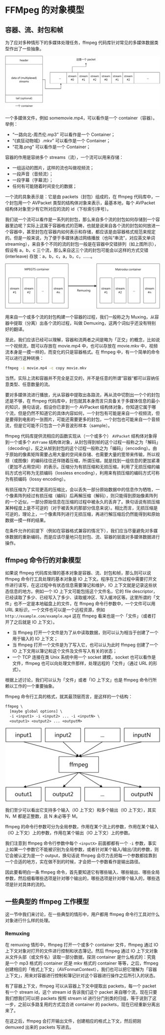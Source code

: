 # FFMpeg 的对象模型

## 容器、流、封包和帧

为了应对多种情形下的多媒体处理任务，ffmpeg 代码库针对常见的多媒体数据类型作出了一些抽象。

![](container-and-streams.png)

一个多媒体文件，例如 somemovie.mp4，可以看作是一个 container（容器）。举例：

- “一路向北-周杰伦.mp3” 可以看作是一个 Container；
- “《疯狂动物城》.mkv” 可以看作是一个 Container；
- “花海.png" 可以看作是一个 Container；

容器的作用是容纳多个 streams（流），一个流可以用来存储：

- 一组运动的图片，这样的流也叫做视频流；
- 一段声音（音频流）；
- 一段字幕（字幕流）；
- 任何有可能随着时间变化的数据；

一个流的具象表示是：它是由 packets（封包）组成的，在 ffmpeg 代码库中，一个封包用一个 AVPacket 类型的结构体对象来表示，最基本地，每个 AVPacket 结构体对象至少有它所对应的流的 id（下标索引序号）。

我们说一个流可以看作是一系列的封包，那么来自多个流的封包如何存储到一个容器里边呢？实际上这属于容器格式的范畴，也就是说来自各个流的封包如何放进一个容器中，甚至封包在容器内如何表示和存储，都应该是由容器格式规范来规定的。但是一般来说，为了便于多媒体通过网络播放（也叫“串流”，对应英文单词 streaming），来自多个不同的流的封包一般是在容器中交错排列（如上图所示），假设有 a，b，c 三个流，那么来自这三个流的封包可能会以这样的方式交错 (interleave) 存放：a，b，c，a，b，c，……。

![](remuxing.png)

用来自一个或多个流的封包构建一个容器的过程，我们一般称之为 Muxing，从容器中提取（分离）出各个流的过程，叫做 Demuxing，这两个词似乎还没有特别好的翻译。

至此，我们应该已经可以理解，容器和流两者之间是略为「正交」的概念，比如说一个视频流，既可以存放在 movie.mp4 中，也可以存放在 movie.mkv 中，视频流本身是一摸一样的，而变化的只是容器格式。在 ffmpeg 中，有一个简单的命令可以进行这种转换：

```sh
ffmpeg -i movie.mp4 -c copy movie.mkv
```

当然，实际上流和容器并不完全是正交的，并不是任意的所谓”容器“都可以容纳任意类型、任意数量的流。

要对多媒体流进行播放，光从容器中提取出各路流，再从流中切割出一个个的封包还是不够，在 ffmpeg 代码库中，封包就其本身而言只具备关于多媒体信息的最小的知识，换句话说，假设你已拿到一个 AVPacket 结构体对象，你知道它属于哪个流，但是仍然不知道它的具体内容如何，一个封包有可能是来自一个视频流，但是要得到电影的一张图片，可能还需要更多的封包，一个封包也可能来自一个音频流，但是它可能不只包含一个声音波形样本（sample）。

ffmpeg 代码库提供流相应的函数实现从（一个或多个） `AVPacket` 结构体对象得到一个或多个 `AVFrame` 结构体对象，从封包得到帧的这个过程一般称之为「解码」（decoding），反之从帧到封包的这个过程一般称之为「编码」（encoding）。由于原始的像素矩阵需要占用大量的空间来存储、也需要大量的宽带来传输，所以视频（或图像）的编码往往还伴随着压缩，所谓压缩，就是找到一组信息的更加紧凑（更加不占用空间）的表示。压缩分为有损压缩和无损压缩，利用了无损压缩的编码方式也可称为无损编码（lossless encoding），利用来有损压缩的编码方式可称为有损编码（lossy encoding）。

有损压缩为了实现更高的压缩比，会以丢失一部分原始数据中的信息作为牺牲，一个像素阵列经过有损压缩（编码）后再解压缩（解码），则只能得到原始像素阵列的一个近似，一部分原始信息在压缩的过程中被永久的丢弃了。换句话说有损压缩某种程度上是不可逆的（对于被丢失的那部分信息来说）。相比而言，无损压缩是可逆的，理论上，一个像素阵列进行无损压缩，再进行解压缩后仍然能得到和原始数据一摸一样的结果。

在条件允许的前提下（例如在容器格式兼容的情况下），我们应当尽量避免对多媒体数据的重新编码，而是应该尽量地只在封包、流、容器的层面对多媒体数据进行操作。

## ffmpeg 命令行的对象模型

如果说 ffmpeg 代码库处理的基本对象是容器、流、封包和帧，那么则可以说 ffmpeg 命令行工具处理的基本对象是 IO 上下文。程序在工作过程中需要打开文件进行读写，在这过程中有状态信息需要簿记和维护，IO 上下文就是记录这些状态信息的地方。例如一个 IO 上下文可能包括这个文件名，它的 file descriptor，已经读取了多少、已经写入了多少、读取缓冲区、写入缓冲区等。这里所谓的「文件」也不一定是本地磁盘上的文件，在 ffmpeg 命令行参数中，一个文件可以用 URL 来标识，一个文件也可以是一个远程资源，例如 `http://example.com/example.mp4` 这在 ffmpeg 看来也是一个「文件」（或者打开了之后就是 IO 上下文）。

- 当 ffmpeg 打开一个文件是为了从中读取数据，则可以认为相当于创建了一个用于输入的 IO 上下文；
- 当 ffmpeg 打开一个文件是为了写入它，也可以认为此时 ffmpeg 创建了一个 IO 上下文用以簿记和这个文件及文件写入有关的状态；
- 一个 TCP 连接在类 Unix 系统中用一个 socket 建模，socket 也可以看作是文件，ffmpeg 也可以向处理文件那样，处理远程的「文件」（通过 URL 的形式）。

根据上述讨论，我们可以认为「文件」或者「IO 上下文」也是 ffmpeg 命令行所赖以工作的一个重要抽象。

ffmpeg 命令行工具的格式，就其最顶层而言，是这样的一个结构：

```
ffmpeg \
  [maybe global options] \
  -i <input1> -i <input2> ... -i <inputN> \
  <output1> <output2> ... <outputM>
```

![](ffmpeg-io-framework.png)

我们至少可以看出它支持多个输入（IO 上下文）和多个输出（IO 上下文），其实 N，M 都是正整数，且 N 未必等于 M。

ffmpeg 的命令行参数可分为全局参数，作用在某个流上的参数，作用在某个输入（IO 上下文）上的参数，作用在某个输出（IO 上下文）上的参数。

我们注意到 ffmpeg 命令行参数中每个 `<inputX>` 前面都都有一个 `-i` 参数，事实上如果一个参数它不能被识别为全局参数，或者针对某个输入/输出/流的参数，则它会被认定为是一个 output，换句话说 ffmpeg 会尽力去把每一个参数都挂靠到一个合适的地方，实在做不到的时候，才会把一个参数看作是输出路径。

因此要看明白一条 ffmpeg 命令，首先要知道它有哪些输入、哪些输出、哪些全局参数，然后细看哪些选项是针对哪个输出的，哪些选项是针对哪个输入的，哪些选项是针对具体的流的。

## 一些典型的 ffmpeg 工作模型

这一节中我们来讨论，在一些典型的情形中，用户都用 ffmpeg 命令行工具对什么对象进行什么样的处理。

### Remuxing

在 remuxing 情形中，ffmpeg 打开一个或多个 container 文件，ffmpeg 通过 IO 上下文对象对打开的文件进行控制和状态簿记。然后 ffmpeg 通过 IO 上下文对象从文件头部（或文件名）读取一部分数据，探测 container 是什么格式的：究竟是一个 mp3 格式的 container 还是 mkv 格式的 container 等等，之后，ffmpeg 创建相应的「格式上下文」（AVFormatContext），我们也可以把它理解为「容器上下文」，用来对容器进行控制和簿记针对这个容器进行操作之后所引入的状态。

有了容器上下文，ffmpeg 可以从容器上下文中提取出 packets，每一个 packet 有一个 stream id，这个 stream id 告诉我们这个 packet 来自哪个流，现在只要我们想我们可以把 packets 按照 stream id 进行分门别类的归组，等于说到了这一步，之前以多路复用的方式混合进 container 的 packets，现在已经重新分离出来了。

在这之后，ffmpeg 会打开输出文件，创建相应的格式上下文，然后把刚 demuxed 出来的 packets 写进去。
